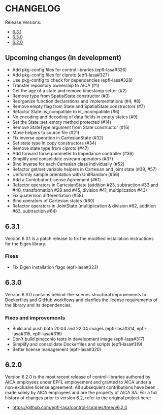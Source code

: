 # CHANGELOG

Release Versions:
- [6.3.1](#631)
- [6.3.0](#630)
- [6.2.0](#620)

## Upcoming changes (in development)

- Add pkg-config files for control libraries (epfl-lasa#326)
- Add pkg-config files for clproto (epfl-lasa#327)
- Use pkg-config to check for dependencies (epfl-lasa#328)
- Transfer repository ownership to AICA (#1)
- Get the age of a state and remove timestamp setter (#2)
- Remove type from SpatialState constructor (#3)
- Reorganize function declarations and implementations (#4, #8)
- Remove empty flag from State and SpatialState constructors (#7)
- Refactor State::is_compatible to is_incompatible (#6)
- No encoding and decoding of data fields in empty states (#9)
- Set the State::set_empty method protected (#14)
- Remove StateType argument from State constructor (#16)
- Move helpers to source file (#21)
- Fix inverse operation in CartesianState (#32)
- Set state type in copy constructors (#34)
- Remove state type from clproto (#47)
- Add forward force parameter to Impedance controller (#36)
- Simplify and consolidate ostream operators (#37)
- Bind inverse for each Cartesian class individually (#52)
- Refactor get/set variable helpers in Cartesian and joint state (#39, #57)
- Uniformly sample orientation with UnitRandom (#56)
- Add a Contributor License Agreement (#61)
- Refactor operators in CartesianState (addition #23, subtraction #33 and #40, 
  transformation #28 and #45, division #41, multiplication #43)
- Fix quaternion differentiation (#58)
- Bind operators of Cartesian states (#60)
- Refactor operators in JointState (multiplication & division #62, addition #63, subtraction #64)

## 6.3.1

Version 6.3.1 is a patch release to fix the modified installation instructions for the Eigen library.

### Fixes

- Fix Eigen installation flags (epfl-lasa#323)

## 6.3.0

Version 6.3.0 contains behind-the-scenes structural improvements to Dockerfiles and GitHub workflows
and clarifies the license requirements of the library and its dependencies.

### Fixes and improvements

- Build and push both 20.04 and 22.04 images (epfl-lasa#314, epfl-lasa#315, epfl-lasa#316)
- Don't build pinocchio tests in development image (epfl-lasa#317)
- Simplify and consolidate Dockerfiles and scripts (epfl-lasa#319)
- Better license management (epfl-lasa#320)

## 6.2.0

Version 6.2.0 is the most recent release of control-libraries authored by AICA employees under EPFL employement
and granted to AICA under a non-exclusive license agreement. All subsequent contributions have been made solely by
AICA employees and are the property of AICA SA. For a full history of changes prior to version 6.2, refer to
the original project here:

- https://github.com/epfl-lasa/control-libraries/tree/v6.2.0